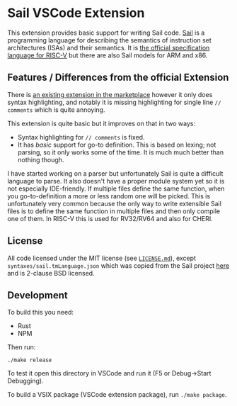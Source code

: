# Sail VSCode Extension

This extension provides basic support for writing Sail code. [Sail](https://github.com/rems-project/sail) is a programming language for describing the semantics of instruction set architectures (ISAs) and their semantics. It is [the official specification language for RISC-V](https://github.com/riscv/sail-riscv) but there are also Sail models for ARM and x86.

## Features / Differences from the official Extension

There is [an existing extension in the marketplace](https://marketplace.visualstudio.com/items?itemName=rems-project.sail) however it only does syntax highlighting, and notably it is missing highlighting for single line `// comments` which is quite annoying.

This extension is quite basic but it improves on that in two ways:

* Syntax highlighting for `// comments` is fixed.
* It has *basic* support for go-to definition. This is based on lexing; not parsing, so it only works some of the time. It is much much better than nothing though.

I have started working on a parser but unfortunately Sail is quite a difficult language to parse. It also doesn't have a proper module system yet so it is not especially IDE-friendly. If multiple files define the same function, when you go-to-definition a more or less random one will be picked. This is unfortunately very common because the only way to write extensible Sail files is to define the same function in multiple files and then only compile one of them. In RISC-V this is used for RV32/RV64 and also for CHERI.

## License

All code licensed under the MIT license (see [`LICENSE.md`](https://github.com/timmmm/sail_vscode/blob/master/LICENSE.md)), except `syntaxes/sail.tmLanguage.json` which was copied from the Sail project [here](https://github.com/rems-project/sail/blob/f3bf59ea8f8a44089a2fb3306c75f35279e156ce/editors/vscode/sail/syntaxes/sail.tmLanguage.json) and is 2-clause BSD licensed.

## Development

To build this you need:

* Rust
* NPM

Then run:

```
./make release
```

To test it open this directory in VSCode and run it (F5 or Debug->Start Debugging).

To build a VSIX package (VSCode extension package), run `./make package`.
